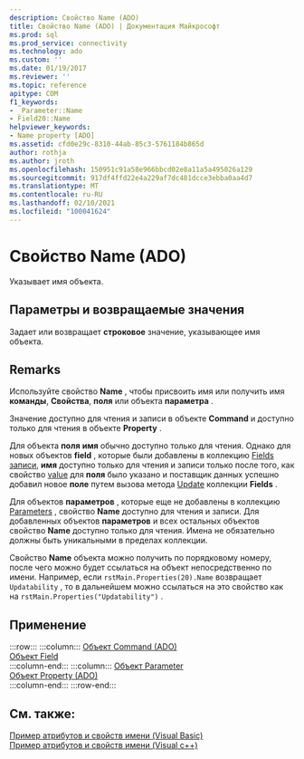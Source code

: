 ```yaml
---
description: Свойство Name (ADO)
title: Свойство Name (ADO) | Документация Майкрософт
ms.prod: sql
ms.prod_service: connectivity
ms.technology: ado
ms.custom: ''
ms.date: 01/19/2017
ms.reviewer: ''
ms.topic: reference
apitype: COM
f1_keywords:
- _Parameter::Name
- Field20::Name
helpviewer_keywords:
- Name property [ADO]
ms.assetid: cfd0e29c-8310-44ab-85c3-5761184b865d
author: rothja
ms.author: jroth
ms.openlocfilehash: 150951c91a58e966bbcd02e8a11a5a495026a129
ms.sourcegitcommit: 917df4ffd22e4a229af7dc481dcce3ebba0aa4d7
ms.translationtype: MT
ms.contentlocale: ru-RU
ms.lasthandoff: 02/10/2021
ms.locfileid: "100041624"
---
```

# <a name="name-property-ado"></a>Свойство Name (ADO)
Указывает имя объекта.  
  
## <a name="settings-and-return-values"></a>Параметры и возвращаемые значения  
 Задает или возвращает **строковое** значение, указывающее имя объекта.  
  
## <a name="remarks"></a>Remarks  
 Используйте свойство **Name** , чтобы присвоить имя или получить имя **команды**, **Свойства**, **поля** или объекта **параметра** .  
  
 Значение доступно для чтения и записи в объекте **Command** и доступно только для чтения в объекте **Property** .  
  
 Для объекта **поля** **имя** обычно доступно только для чтения. Однако для новых объектов **field** , которые были добавлены в коллекцию [Fields](./fields-collection-ado.md) [записи](./record-object-ado.md), **имя** доступно только для чтения и записи только после того, как свойство [value](./value-property-ado.md) для **поля** было указано и поставщик данных успешно добавил новое **поле** путем вызова метода [Update](./update-method.md) коллекции **Fields** .  
  
 Для объектов **параметров** , которые еще не добавлены в коллекцию [Parameters](./parameters-collection-ado.md) , свойство **Name** доступно для чтения и записи. Для добавленных объектов **параметров** и всех остальных объектов свойство **Name** доступно только для чтения. Имена не обязательно должны быть уникальными в пределах коллекции.  
  
 Свойство **Name** объекта можно получить по порядковому номеру, после чего можно будет ссылаться на объект непосредственно по имени. Например, если `rstMain.Properties(20).Name` возвращает `Updatability` , то в дальнейшем можно ссылаться на это свойство как на `rstMain.Properties("Updatability")` .  
  
## <a name="applies-to"></a>Применение  

:::row:::
    :::column:::
        [Объект Command (ADO)](./command-object-ado.md)  
        [Объект Field](./field-object.md)  
    :::column-end:::
    :::column:::
        [Объект Parameter](./parameter-object.md)  
        [Объект Property (ADO)](./property-object-ado.md)  
    :::column-end:::
:::row-end:::

## <a name="see-also"></a>См. также:  
 [Пример атрибутов и свойств имени (Visual Basic)](./attributes-and-name-properties-example-vb.md)   
 [Пример атрибутов и свойств имени (Visual c++)](./attributes-and-name-properties-example-vc.md)